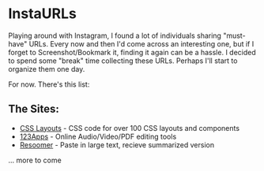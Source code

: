 # InstaURLs

Playing around with Instagram, I found a lot of individuals sharing "must-have" URLs. Every now and then I'd come across an interesting one, but if I forget to Screenshot/Bookmark it, finding it again can be a hassle. I decided to spend some "break" time collecting these URLs. Perhaps I'll start to organize them one day.

For now. There's this list:

## The Sites:

* [CSS Layouts](https://csslayout.io) - CSS code for over 100 CSS layouts and components
* [123Apps](https://123apps.com) - Online Audio/Video/PDF editing tools
* [Resoomer](https://resoomer.com/en/) - Paste in large text, recieve summarized version

... more to come